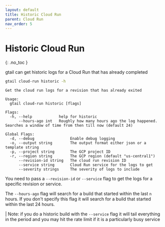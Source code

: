 ```yaml
---
layout: default
title: Historic Cloud Run
parent: Cloud Run
nav_order: 5
---
```


# Historic Cloud Run
{: .no_toc }

gtail can get historic logs for a Cloud Run that has already completed

```bash
gtail cloud-run historic -h
```
```text
Get the cloud run logs for a revision that has already exited

Usage:
  gtail cloud-run historic [flags]

Flags:
  -h, --help            help for historic
      --hours-ago int   Roughly how many hours ago the log happened. Searches a window of time from then till now (default 24)

Global Flags:
  -d, --debug                Enable debug logging
  -o, --output string        The output format either json or a template string
  -p, --project string       The GCP project ID
  -r, --region string        The GCP region (default "us-central1")
      --revision-id string   The cloud run revision ID
      --service string       Cloud Run service for the logs to get
      --severity strings     The severity of logs to include
```

You need to pass a `--revision-id` or `--service` flag to get the logs for a specific revision or service.

The `--hours-ago` flag will search for a build that started within the last `n` hours. If you don't specify this flag it will search for a build that started within the last 24 hours.

| Note: if you do a historic build with the `--service` flag it will tail everything in the period and you may hit the rate limit if it is a particularly busy service